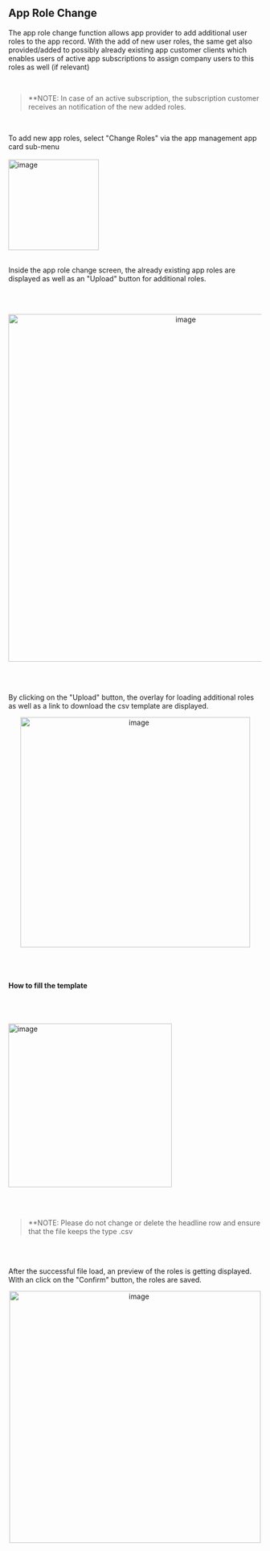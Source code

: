 ## App Role Change

The app role change function allows app provider to add additional user roles to the app record. With the add of new user roles, the same get also provided/added to possibly already existing app customer clients which enables users of active app subscriptions to assign company users to this roles as well (if relevant)

<br>

>**NOTE: In case of an active subscription, the subscription customer receives an notification of the new added roles.

<br>

To add new app roles, select "Change Roles" via the app management app card sub-menu  
<br>
<img width="180" alt="image" src="https://github.com/catenax-ng/tx-portal-assets/assets/94133633/7c106d1e-b9ac-4d98-b384-5a4ecea219eb">
<br>
<br>

Inside the app role change screen, the already existing app roles are displayed as well as an "Upload" button for additional roles.

<br>
<br>

<p align="center">
<img width="690" alt="image" src="https://github.com/catenax-ng/tx-portal-assets/assets/94133633/fd37a225-1cbe-4684-a197-a682ea2e38cc">
</p>

<br>
<br>

By clicking on the "Upload" button, the overlay for loading additional roles as well as a link to download the csv template are displayed.

<p align="center">
<img width="457" alt="image" src="https://github.com/catenax-ng/tx-portal-assets/assets/94133633/6d7fc8fa-866e-4acf-8f9e-a0f2740c2b78">
</p>

<br>
<br>

#### How to fill the template

<br>
<br>

<p>
<img width="325" alt="image" src="https://github.com/catenax-ng/tx-portal-assets/assets/94133633/81501464-e2bf-4bf3-93e2-54bdfb2c8d13">
</p>

<br>
<br>


> **NOTE: Please do not change or delete the headline row and ensure that the file keeps the type .csv

<br>
<br>

After the successful file load, an preview of the roles is getting displayed.
With an click on the "Confirm" button, the roles are saved.

<p align="center">
<img width="500" alt="image" src="https://github.com/catenax-ng/tx-portal-assets/assets/94133633/ebef38fa-9bb8-4404-9365-0c869716370e">
</p>

<br>
<br>

